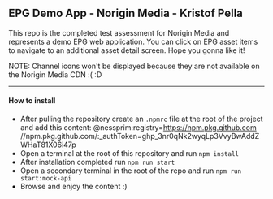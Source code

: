 ## EPG Demo App - Norigin Media - Kristof Pella
This repo is the completed test assessment for Norigin Media and represents a demo EPG web application. You can click on EPG asset items to navigate to an additional asset detail screen. Hope you gonna like it!

NOTE:
Channel icons won't be displayed because they are not available on the Norigin Media CDN :( :D

---

#### How to install

* After pulling the repository create an `.npmrc` file at the root of the project and add this content:
 @nessprim:registry=https://npm.pkg.github.com
 //npm.pkg.github.com/:_authToken=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
* Open a terminal at the root of this repository and run `npm install`
* After installation completed run `npm run start`
* Open a secondary terminal in the root of the repo and run `npm run start:mock-api`
* Browse and enjoy the content :)
